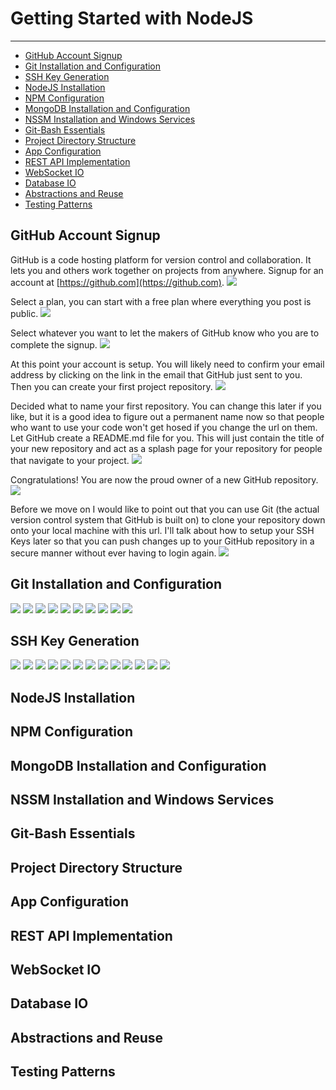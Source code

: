 # Getting Started with NodeJS
---

- [GitHub Account Signup](https://github.com/donpayne/tutorials/blob/master/nodejs/getting-started.md#github-account-signup)
- [Git Installation and Configuration](https://github.com/donpayne/tutorials/blob/master/nodejs/getting-started.md#git-installation-and-configuration)
- [SSH Key Generation](https://github.com/donpayne/tutorials/blob/master/nodejs/getting-started.md#ssh-key-generation)
- [NodeJS Installation](https://github.com/donpayne/tutorials/blob/master/nodejs/getting-started.md#nodejs-installation)
- [NPM Configuration](https://github.com/donpayne/tutorials/blob/master/nodejs/getting-started.md#npm-configuration)
- [MongoDB Installation and Configuration](https://github.com/donpayne/tutorials/blob/master/nodejs/getting-started.md#mongodb-installation-and-configuration)
- [NSSM Installation and Windows Services](https://github.com/donpayne/tutorials/blob/master/nodejs/getting-started.md#nssm-installation-and-windows-services)
- [Git-Bash Essentials](https://github.com/donpayne/tutorials/blob/master/nodejs/getting-started.md#git-bash-essentials)
- [Project Directory Structure](https://github.com/donpayne/tutorials/blob/master/nodejs/getting-started.md#project-directory-structure)
- [App Configuration](https://github.com/donpayne/tutorials/blob/master/nodejs/getting-started.md#app-configuration)
- [REST API Implementation](https://github.com/donpayne/tutorials/blob/master/nodejs/getting-started.md#rest-api-implementation)
- [WebSocket IO](https://github.com/donpayne/tutorials/blob/master/nodejs/getting-started.md#websocket-io)
- [Database IO](https://github.com/donpayne/tutorials/blob/master/nodejs/getting-started.md#database-io)
- [Abstractions and Reuse](https://github.com/donpayne/tutorials/blob/master/nodejs/getting-started.md#abstractions-and-reuse)
- [Testing Patterns](https://github.com/donpayne/tutorials/blob/master/nodejs/getting-started.md#testing-patterns)

## GitHub Account Signup
GitHub is a code hosting platform for version control and collaboration. It lets you and others work together on projects from anywhere.  Signup for an account at [https://github.com](https://github.com).
![](https://github.com/donpayne/tutorials/raw/master/nodejs/img/github-signin1.png)

Select a plan, you can start with a free plan where everything you post is public.
![](https://github.com/donpayne/tutorials/raw/master/nodejs/img/github-signin2.png)

Select whatever you want to let the makers of GitHub know who you are to complete the signup.
![](https://github.com/donpayne/tutorials/raw/master/nodejs/img/github-signin3.png)

At this point your account is setup.  You will likely need to confirm your email address by clicking on the link in the email that GitHub just sent to you.  Then you can create your first project repository.
![](https://github.com/donpayne/tutorials/raw/master/nodejs/img/github-signin4.png)

Decided what to name your first repository.  You can change this later if you like, but it is a good idea to figure out a permanent name now so that people who want to use your code won't get hosed if you change the url on them.  Let GitHub create a README.md file for you.  This will just contain the title of your new repository and act as a splash page for your repository for people that navigate to your project.
![](https://github.com/donpayne/tutorials/raw/master/nodejs/img/github-signin5.png)

Congratulations!  You are now the proud owner of a new GitHub repository.
![](https://github.com/donpayne/tutorials/raw/master/nodejs/img/github-signin6.png)

Before we move on I would like to point out that you can use Git (the actual version control system that GitHub is built on) to clone your repository down onto your local machine with this url.  I'll talk about how to setup your SSH Keys later so that you can push changes up to your GitHub repository in a secure manner without ever having to login again.
![](https://github.com/donpayne/tutorials/raw/master/nodejs/img/github-signin7.png)

## Git Installation and Configuration
![](https://github.com/donpayne/tutorials/raw/master/nodejs/img/git-install1.png)
![](https://github.com/donpayne/tutorials/raw/master/nodejs/img/git-install2.png)
![](https://github.com/donpayne/tutorials/raw/master/nodejs/img/git-install3.png)
![](https://github.com/donpayne/tutorials/raw/master/nodejs/img/git-install4.png)
![](https://github.com/donpayne/tutorials/raw/master/nodejs/img/git-install5.png)
![](https://github.com/donpayne/tutorials/raw/master/nodejs/img/git-install6.png)
![](https://github.com/donpayne/tutorials/raw/master/nodejs/img/git-install7.png)
![](https://github.com/donpayne/tutorials/raw/master/nodejs/img/git-install8.png)
![](https://github.com/donpayne/tutorials/raw/master/nodejs/img/git-install9.png)
![](https://github.com/donpayne/tutorials/raw/master/nodejs/img/git-install10.png)

## SSH Key Generation
![](https://github.com/donpayne/tutorials/raw/master/nodejs/img/ssh-keygen1.png)
![](https://github.com/donpayne/tutorials/raw/master/nodejs/img/ssh-keygen2.png)
![](https://github.com/donpayne/tutorials/raw/master/nodejs/img/ssh-keygen3.png)
![](https://github.com/donpayne/tutorials/raw/master/nodejs/img/ssh-keygen4.png)
![](https://github.com/donpayne/tutorials/raw/master/nodejs/img/ssh-keygen5.png)
![](https://github.com/donpayne/tutorials/raw/master/nodejs/img/ssh-keygen6.png)
![](https://github.com/donpayne/tutorials/raw/master/nodejs/img/ssh-keygen7.png)
![](https://github.com/donpayne/tutorials/raw/master/nodejs/img/ssh-keygen8.png)
![](https://github.com/donpayne/tutorials/raw/master/nodejs/img/ssh-keygen9.png)
![](https://github.com/donpayne/tutorials/raw/master/nodejs/img/ssh-keygen10.png)
![](https://github.com/donpayne/tutorials/raw/master/nodejs/img/ssh-keygen11.png)
![](https://github.com/donpayne/tutorials/raw/master/nodejs/img/ssh-keygen12.png)
![](https://github.com/donpayne/tutorials/raw/master/nodejs/img/ssh-keygen13.png)

## NodeJS Installation
## NPM Configuration
## MongoDB Installation and Configuration
## NSSM Installation and Windows Services
## Git-Bash Essentials
## Project Directory Structure
## App Configuration
## REST API Implementation
## WebSocket IO
## Database IO
## Abstractions and Reuse
## Testing Patterns

